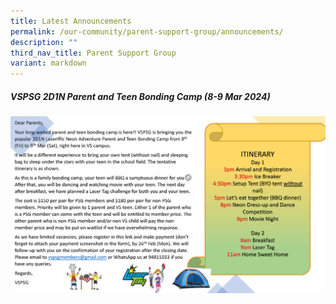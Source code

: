 ```yaml
---
title: Latest Announcements
permalink: /our-community/parent-support-group/announcements/
description: ""
third_nav_title: Parent Support Group
variant: markdown
---
```

##### VSPSG 2D1N Parent and Teen Bonding Camp (8-9 Mar 2024)
![](/images/VS_PSG_2D1N_camp__8_9_Mar_2024_.jpg)